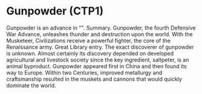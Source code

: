 # Gunpowder (CTP1)

Gunpowder is an advance in "".
Summary.
Gunpowder, the fourth Defensive War Advance, unleashes thunder and destruction upon the world. With the Musketeer, Civilizations receive a powerful fighter, the core of the Renaissance army.
Great Library entry.
The exact discoverer of gunpowder is unknown. Almost certainly its discovery depended on developed agricultural and livestock society since the key ingredient, saltpeter, is an animal byproduct. Gunpowder appeared first in China and then found its way to Europe. Within two Centuries, improved metallurgy and craftsmanship resulted in the muskets and cannons that would quickly dominate the world.